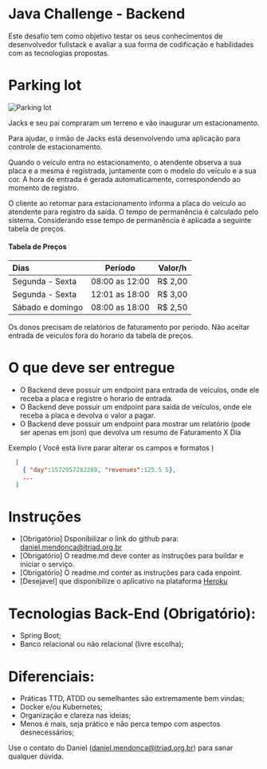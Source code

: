 # Java Challenge - Backend

Este desafio tem como objetivo testar os seus conhecimentos de desenvolvedor fullstack e avaliar a sua forma de codificação e habilidades com as tecnologias propostas.

# Parking lot

![Parking lot](https://driving-tests.org/wp-content/uploads/2012/02/back-parking.jpg)

Jacks e seu pai compraram um terreno e vão inaugurar um estacionamento.

Para ajudar, o irmão de Jacks está desenvolvendo uma aplicação para controle de
estacionamento.

Quando o veículo entra no estacionamento, o atendente observa a sua placa e a mesma é registrada, juntamente com o modelo do veículo e a sua cor. A hora de entrada é gerada automaticamente, correspondendo ao momento de registro.

O cliente ao retornar para estacionamento informa a placa do veículo ao atendente para registro da saída. O tempo de permanência é calculado pelo sistema. Considerando esse tempo de permanência é aplicada a seguinte tabela de preços.

#### Tabela de Preços

Dias | Período | Valor/h
:--------- | :------: | :------:
Segunda - Sexta | 08:00 as 12:00 | R$ 2,00
Segunda - Sexta | 12:01 as 18:00 |  R$ 3,00
Sábado e domingo | 08:00 as 18:00 | R$ 2,50

Os donos precisam de relatórios de faturamento por período. Não aceitar entrada de veiculos fora do horario da tabela de preços.

# O que deve ser entregue
* O Backend deve possuir um endpoint para entrada de veículos, onde ele receba a placa e registre o horario de entrada.
* O Backend deve possuir um endpoint para saída de veículos, onde ele receba a placa e devolva o valor a pagar. 
* O Backend deve possuir um endpoint para mostrar um relatório (pode ser apenas em json) que devolva um resumo de Faturamento X Dia

Exemplo ( Você está livre parar alterar os campos e formatos ) 
```json
  [
    { "day":1572957282288, "revenues":125.5 5},
    ...
  ]
```

# Instruções 
* [Obrigatório] Dsponibilizar o link do github para: daniel.mendonca@itriad.org.br
* [Obrigatório] O readme.md deve conter as instruções para buildar e iniciar o serviço.
* [Obrigatório] O readme.md conter as instruções para cada enpoint.
* [Desejavel] que disponibilize o aplicativo na plataforma [Heroku](https://www.heroku.com)

# Tecnologias Back-End (Obrigatório):
* Spring Boot;
* Banco relacional ou não relacional (livre escolha);


# Diferenciais:
* Práticas TTD, ATDD ou semelhantes são extremamente bem vindas;
* Docker e/ou Kubernetes;
* Organização e clareza nas ideias;
* Menos é mais, seja prático e não perca tempo com aspectos desnecessários;

Use o contato do Daniel (daniel.mendonca@itriad.org.br) para sanar qualquer dúvida.
